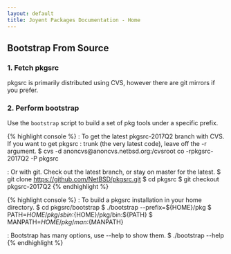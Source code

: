 ```yaml
---
layout: default
title: Joyent Packages Documentation - Home
---
```


<h2 class="text-center">Bootstrap From Source</h2>

<div class="container">
	<div class="row">
		<div class="col-md-6">
			<h3>1. Fetch pkgsrc</h3>
			<p>
				pkgsrc is primarily distributed using CVS, however there are git mirrors if you prefer.
			</p>
		</div>
		<div class="col-md-6">
			<h3>2. Perform bootstrap</h3>
			<p>
				Use the <code>bootstrap</code> script to build a set of pkg tools under a specific prefix.
			</p>
		</div>
	</div>
	<div class="row">
		<div class="col-md-6">
{% highlight console %}
: To get the latest pkgsrc-2017Q2 branch with CVS.  If you want to get pkgsrc
: trunk (the very latest code), leave off the -r argument.
$ cvs -d anoncvs@anoncvs.netbsd.org:/cvsroot co -rpkgsrc-2017Q2 -P pkgsrc

: Or with git.  Check out the latest branch, or stay on master for the latest.
$ git clone https://github.com/NetBSD/pkgsrc.git
$ cd pkgsrc
$ git checkout pkgsrc-2017Q2
{% endhighlight %}
		</div>
		<div class="col-md-6">
{% highlight console %}
: To build a pkgsrc installation in your home directory.
$ cd pkgsrc/bootstrap
$ ./bootstrap --prefix=${HOME}/pkg
$ PATH=${HOME}/pkg/sbin:${HOME}/pkg/bin:${PATH}
$ MANPATH=${HOME}/pkg/man:${MANPATH}

: Bootstrap has many options, use --help to show them.
$ ./bootstrap --help
{% endhighlight %}
		</div>
	</div>
</div>
